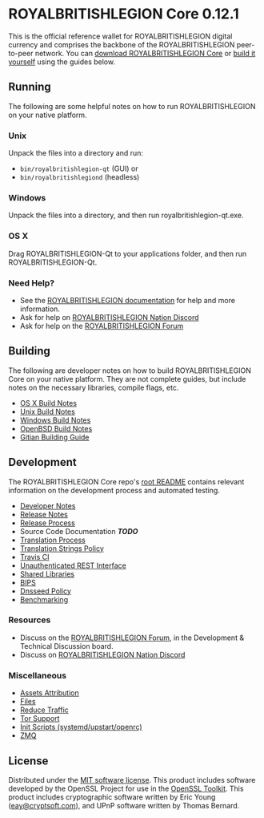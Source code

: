 ROYALBRITISHLEGION Core 0.12.1
=====================

This is the official reference wallet for ROYALBRITISHLEGION digital currency and comprises the backbone of the ROYALBRITISHLEGION peer-to-peer network. You can [download ROYALBRITISHLEGION Core](https://www.royalbritishlegion.org/downloads/) or [build it yourself](#building) using the guides below.

Running
---------------------
The following are some helpful notes on how to run ROYALBRITISHLEGION on your native platform.

### Unix

Unpack the files into a directory and run:

- `bin/royalbritishlegion-qt` (GUI) or
- `bin/royalbritishlegiond` (headless)

### Windows

Unpack the files into a directory, and then run royalbritishlegion-qt.exe.

### OS X

Drag ROYALBRITISHLEGION-Qt to your applications folder, and then run ROYALBRITISHLEGION-Qt.

### Need Help?

* See the [ROYALBRITISHLEGION documentation](https://dashpay.atlassian.net/wiki/display/DOC)
for help and more information.
* Ask for help on [ROYALBRITISHLEGION Nation Discord](http://royalbritishlegionchat.org)
* Ask for help on the [ROYALBRITISHLEGION Forum](https://royalbritishlegion.org/forum)

Building
---------------------
The following are developer notes on how to build ROYALBRITISHLEGION Core on your native platform. They are not complete guides, but include notes on the necessary libraries, compile flags, etc.

- [OS X Build Notes](build-osx.md)
- [Unix Build Notes](build-unix.md)
- [Windows Build Notes](build-windows.md)
- [OpenBSD Build Notes](build-openbsd.md)
- [Gitian Building Guide](gitian-building.md)

Development
---------------------
The ROYALBRITISHLEGION Core repo's [root README](/README.md) contains relevant information on the development process and automated testing.

- [Developer Notes](developer-notes.md)
- [Release Notes](release-notes.md)
- [Release Process](release-process.md)
- Source Code Documentation ***TODO***
- [Translation Process](translation_process.md)
- [Translation Strings Policy](translation_strings_policy.md)
- [Travis CI](travis-ci.md)
- [Unauthenticated REST Interface](REST-interface.md)
- [Shared Libraries](shared-libraries.md)
- [BIPS](bips.md)
- [Dnsseed Policy](dnsseed-policy.md)
- [Benchmarking](benchmarking.md)

### Resources
* Discuss on the [ROYALBRITISHLEGION Forum](https://royalbritishlegion.org/forum), in the Development & Technical Discussion board.
* Discuss on [ROYALBRITISHLEGION Nation Discord](http://royalbritishlegionchat.org)

### Miscellaneous
- [Assets Attribution](assets-attribution.md)
- [Files](files.md)
- [Reduce Traffic](reduce-traffic.md)
- [Tor Support](tor.md)
- [Init Scripts (systemd/upstart/openrc)](init.md)
- [ZMQ](zmq.md)

License
---------------------
Distributed under the [MIT software license](/COPYING).
This product includes software developed by the OpenSSL Project for use in the [OpenSSL Toolkit](https://www.openssl.org/). This product includes
cryptographic software written by Eric Young ([eay@cryptsoft.com](mailto:eay@cryptsoft.com)), and UPnP software written by Thomas Bernard.
